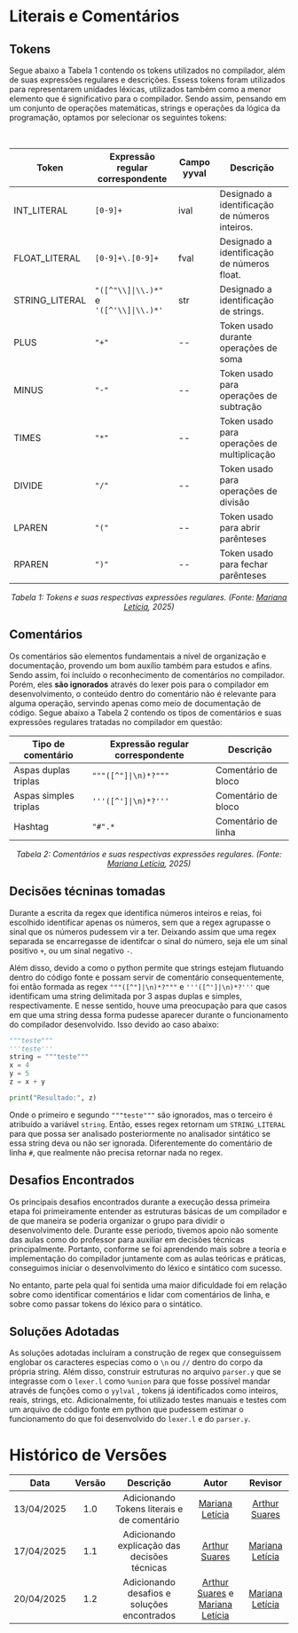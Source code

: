 # Literais e Comentários

##  Tokens

Segue abaixo a Tabela 1 contendo os tokens utilizados no compilador, além de suas expressões regulares e descrições. Essess tokens foram utilizados para representarem unidades léxicas, utilizados também como a menor elemento que é significativo para o compilador. Sendo assim, pensando em um conjunto de operações matemáticas, strings e operações da lógica da programação, optamos por selecionar os seguintes tokens:

<br>

<center>

<table>
  <thead>
    <tr>
      <th>Token</th>
      <th>Expressão regular correspondente</th>
      <th>Campo yyval</th>
      <th>Descrição</th>
    </tr>
  </thead>
  <tbody>
    <tr>
      <td>INT_LITERAL</td>
      <td><code>[0-9]+</code></td>
      <td>ival</td>
      <td>Designado a identificação de números inteiros.</td>
    </tr>
    <tr>
      <td>FLOAT_LITERAL</td>
      <td><code>[0-9]+\.[0-9]+</code></td>
      <td>fval</td>
      <td>Designado a identificação de números float.</td>
    </tr>
    <tr>
      <td>STRING_LITERAL</td>
      <td><code>&quot;([^&quot;\\]|\\.)*&quot;</code> e <code>&#39;([^&#39;\\]|\\.)*&#39;</code></td>
      <td>str</td>
      <td>Designado a identificação de strings.</td>
    </tr>
    <tr>
      <td>PLUS</td>
      <td><code>&quot;+&quot;</code></td>
      <td>--</td>
      <td>Token usado durante operações de soma</td>
    </tr>
    <tr>
      <td>MINUS</td>
      <td><code>&quot;-&quot;</code></td>
      <td>--</td>
      <td>Token usado para operações de subtração</td>
    </tr>
    <tr>
      <td>TIMES</td>
      <td><code>&quot;*&quot;</code></td>
      <td>--</td>
      <td>Token usado para operações de multiplicação</td>
    </tr>
    <tr>
      <td>DIVIDE</td>
      <td><code>&quot;/&quot;</code></td>
      <td>--</td>
      <td>Token usado para operações de divisão</td>
    </tr>
    <tr>
      <td>LPAREN</td>
      <td><code>&quot;(&quot;</code></td>
      <td>--</td>
      <td>Token usado para abrir parênteses</td>
    </tr>
    <tr>
      <td>RPAREN</td>
      <td><code>&quot;)&quot;</code></td>
      <td>--</td>
      <td>Token usado para fechar parênteses</td>
    </tr>
  </tbody>
</table>

<p><em>Tabela 1: Tokens e suas respectivas expressões regulares. (Fonte: <a href="https://github.com/Marianannn">Mariana Letícia</a>, 2025)</em></p>

</center>

## Comentários

Os comentários são elementos fundamentais a nível de organização e documentação, provendo um bom auxílio também para estudos e afins. Sendo assim, foi incluído o reconhecimento de comentários no compilador. Porém, eles **são ignorados** através do lexer pois para o compilador em desenvolvimento, o conteúdo dentro do comentário não é relevante para alguma operação, servindo apenas como meio de documentação de código. Segue abaixo a Tabela 2 contendo os tipos de comentários e suas expressões regulares tratadas no compilador em questão:

<center>

<table>
  <thead>
    <tr>
      <th>Tipo de comentário</th>
      <th>Expressão regular correspondente</th>
      <th>Descrição</th>
    </tr>
  </thead>
  <tbody>
    <tr>
      <td>Aspas duplas triplas</td>
      <td><code>&quot;&quot;&quot;([^&quot;]|\n)*?&quot;&quot;&quot;</code></td>
      <td>Comentário de bloco</td>
    </tr>
    <tr>
      <td>Aspas simples triplas</td>
      <td><code>&#39;&#39;&#39;([^&#39;]|\n)*?&#39;&#39;&#39;</code></td>
      <td>Comentário de bloco</td>
    </tr>
    <tr>
      <td>Hashtag</td>
      <td><code>&quot;#&quot;.*</code></td>
      <td>Comentário de linha</td>
    </tr>
  </tbody>
</table>

<p><em>Tabela 2: Comentários e suas respectivas expressões regulares. (Fonte: <a href="https://github.com/Marianannn">Mariana Letícia</a>, 2025)</em></p>
</center>

## Decisões técninas tomadas

Durante a escrita da regex que identifica números inteiros e reias, foi escolhido identificar apenas os números, sem que a regex agrupasse o sinal que os números pudessem vir a ter. Deixando assim que uma regex separada se encarregasse de identifcar o sinal do número, seja ele um sinal positivo `+`, ou um sinal negativo `-`.

Além disso, devido a como o python permite que strings estejam flutuando dentro do código fonte e possam servir de comentário consequentemente, foi então formada as regex `"""([^"]|\n)*?"""` e `'''([^']|\n)*?'''` que identificam uma string delimitada por 3 aspas duplas e simples, respectivamente. E nesse sentido, houve uma preocupação para que casos em que uma string dessa forma pudesse aparecer durante o funcionamento do compilador desenvolvido. Isso devido ao caso abaixo:

```python    
"""teste"""
'''teste'''
string = """teste"""
x = 4 
y = 5
z = x + y

print("Resultado:", z)
```

Onde o primeiro e segundo `"""teste"""` são ignorados, mas o terceiro é atribuído a variável `string`. Então, esses regex retornam um `STRING_LITERAL` para que possa ser analisado posteriormente no analisador sintático se essa string deva ou não ser ignorada. Diferentemente do comentário de linha `#`, que realmente não precisa retornar nada no regex.


## Desafios Encontrados
Os principais desafios encontrados durante a execução dessa primeira etapa foi primeiramente entender as estruturas básicas de um compilador e de que maneira se poderia organizar o grupo para dividir o desenvolvimento dele. Durante esse período, tivemos apoio não somente das aulas como do professor para auxiliar em decisões técnicas principalmente. Portanto, conforme se foi aprendendo mais sobre a teoria e implementação do compilador juntamente com as aulas teóricas e práticas, conseguimos iniciar o desenvolvimento do léxico e sintático com sucesso.

No entanto, parte pela qual foi sentida uma maior dificuldade foi em relação sobre como identificar comentários e lidar com comentários de linha, e sobre como passar tokens do léxico para o sintático.

## Soluções Adotadas

As soluções adotadas incluíram a construção de regex que conseguissem englobar os caracteres especias como o `\n` ou `//` dentro do corpo da própria string. Além disso, construir estruturas no arquivo `parser.y` que se integrasse com o `lexer.l` como `%union` para que fosse possível mandar através de funções como o `yylval` , tokens já identificados como inteiros, reais, strings, etc. Adicionalmente, foi utilizado testes manuais e testes com um arquivo de código fonte em python que pudessem estimar o funcionamento do que foi desenvolvido do `lexer.l` e do `parser.y`.

# Histórico de Versões

|**Data** | **Versão** | **Descrição** | **Autor** | **Revisor** |
|:---: | :---: | :---: | :---: | :---: |
| 13/04/2025 | 1.0 | Adicionando Tokens literais e de comentário | [Mariana Letícia](https://github.com/Marianannn) | [Arthur Suares](https://github.com/arthur-suares) |
| 17/04/2025 | 1.1 | Adicionando explicação das decisões técnicas |[Arthur Suares](https://github.com/arthur-suares) | [Mariana Letícia](https://github.com/Marianannn) |
| 20/04/2025 | 1.2 | Adicionando desafios e soluções encontrados |[Arthur Suares](https://github.com/arthur-suares) e [Mariana Letícia](https://github.com/Marianannn)| [Mariana Letícia](https://github.com/Marianannn) |